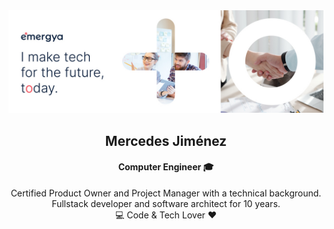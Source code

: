 <img src="https://github.com/mmjimenez86/mmjimenez86/blob/main/header.jpg?raw=true">

## <div align="center">Mercedes Jiménez</div>
#### <div align="center">Computer Engineer 🎓</div>

<div align="center">Certified Product Owner and Project Manager with a technical background. </div>
<div align="center">Fullstack developer and software architect for 10 years.</div>
<div align="center">💻 Code & Tech Lover ❤️</div>

<!--
**mmjimenez86/mmjimenez86** is a ✨ _special_ ✨ repository because its `README.md` (this file) appears on your GitHub profile.

Here are some ideas to get you started:

- 🔭 I’m currently working on ...
- 🌱 I’m currently learning ...
- 👯 I’m looking to collaborate on ...
- 🤔 I’m looking for help with ...
- 💬 Ask me about ...
- 📫 How to reach me: ...
- 😄 Pronouns: ...
- ⚡ Fun fact: ...
-->
